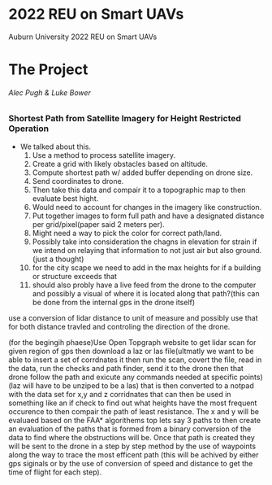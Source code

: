 # 2022 REU on Smart UAVs
Auburn University 2022 REU on Smart UAVs

# The Project

###### Alec Pugh & Luke Bower

### Shortest Path from Satellite Imagery for Height Restricted Operation
* We talked about this.
    1. Use a method to process satellite imagery.
    1. Create a grid with likely obstacles based on altitude.
    1. Compute shortest path w/ added buffer depending on drone size.
    1. Send coordinates to drone.
    2. Then take this data and compair it to a topographic map to then evaluate best hight.
    2. Would need to account for changes in the imagery like construction.
    2. Put together images to form full path and have a designated distance per grid/pixel(paper said 2 meters per).
    2. Might need a way to pick the color for correct path/land.
    3. Possibly take into consideration the chagns in elevation for strain if we intend on relaying that information to not just air but also ground.(just a thought) 
    4. for the city scape we need to add in the max heights for if a building or structure exceeds that
    5. should also probly have a live feed from the drone to the computer and possibly a visual of where it is located along that path?(this can be done from the internal gps in the drone itself)


use a conversion of lidar distance to unit of measure and possibly use that for both distance travled and controling the direction of the drone.

(for the begingih phaese)Use Open Topgraph website to get lidar scan for given region of gps then download a laz or las file(ultmatly we want to be able to insert a set of corrdnates it then run the scan, covert the file, read in the data, run the checks and path finder, send it to the drone then that drone follow the path and exicute any commands needed at specific points)(laz will have to be unziped to be a las) that is then converted to a notpad with the data set for x,y and z corridnates that can then be used in something like an if check to find out what heights have the most frequent occurence to then compair the path of least resistance. The x and y will be evaluaed based on the FAA* algorithems top lets say 3 paths to then create an evaluation of the paths that is formed from a binary conversion of the data to find where the obstructions will be. Once that path is created they will be sent to the drone in a step by step method by the use of waypoints along the way to trace the most efficent path (this will be achived by either gps siginals or by the use of conversion of speed and distance to get the time of flight for each step). 

   
